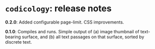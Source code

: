 # `codicology`: release notes

**0.2.0**: Added configurable page-limit. CSS improvements.

**0.1.0**: Compiles and runs. Simple output of (a) image thumbnail of text-bearing surface, and (b) all text passages on that surface, sorted by discrete text.